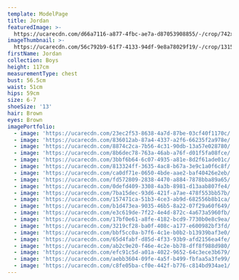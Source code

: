 ```yaml
---
template: ModelPage
title: Jordan
featuredImage: >-
  https://ucarecdn.com/d66a7116-a877-4fbc-ae7a-d87053908855/-/crop/742x476/0,0/-/preview/
imageThumbnail: >-
  https://ucarecdn.com/56c792b9-61f7-4133-94df-9e8a78029f19/-/crop/1315x1484/131,76/-/preview/
firstName: Jordan
collection: Boys
height: 117cm
measurementType: chest
bust: 56.5cm
waist: 51cm
hips: 59cm
size: 6-7
shoeSize: '13'
hair: Brown
eyes: Brown
imagePortfolio:
  - image: 'https://ucarecdn.com/23ec2f53-8638-4a7d-87be-03cf40f1170c/'
  - image: 'https://ucarecdn.com/836012ab-87a4-4337-a2f6-66235f2a978e/'
  - image: 'https://ucarecdn.com/8874c2ca-7b56-4c31-90db-13a57e028780/'
  - image: 'https://ucarecdn.com/8b6dec78-763a-46ab-a76f-d01f5fa08fce/'
  - image: 'https://ucarecdn.com/3bbf6b64-6c07-4935-a81e-8d2f61ade01c/'
  - image: 'https://ucarecdn.com/813324ff-3635-4ac8-b67a-3e9c1a0f6c8f/'
  - image: 'https://ucarecdn.com/ca0df71e-0650-4bde-aae2-baf40426e2eb/'
  - image: 'https://ucarecdn.com/fd572809-2838-4470-a884-7878bba89a65/'
  - image: 'https://ucarecdn.com/0defd409-3308-4a3b-8981-d13aab807fe4/'
  - image: 'https://ucarecdn.com/7ba15dec-93d6-421f-a7ae-478f553bb57b/'
  - image: 'https://ucarecdn.com/157471ca-51b3-4ce3-ab9d-682556b8b1ca/'
  - image: 'https://ucarecdn.com/b1d473ea-9035-46b5-8a22-07f29a60f649/'
  - image: 'https://ucarecdn.com/e3c619de-7f22-4e4d-872c-4a673a5960fb/'
  - image: 'https://ucarecdn.com/17bf0e61-a8fe-4182-bcd9-7730b0e8c9ea/'
  - image: 'https://ucarecdn.com/3219cf28-ba0f-408c-a177-e600982bf3fd/'
  - image: 'https://ucarecdn.com/bbf5cc0a-b7f6-4c1e-b0b2-b13939baf3e0/'
  - image: 'https://ucarecdn.com/65d4fabf-d85d-4f33-93b9-afd2156ea4fe/'
  - image: 'https://ucarecdn.com/ab2c9e20-f46e-4c2e-bb78-dff8f988d980/'
  - image: 'https://ucarecdn.com/efc91c5d-a01a-4022-9652-64c3ece3b679/'
  - image: 'https://ucarecdn.com/aebb3604-09fe-4a5f-b499-fbfaa5a3fe99/'
  - image: 'https://ucarecdn.com/c8fe05ba-cf0e-442f-b776-c814bd934ae1/'
---
```


